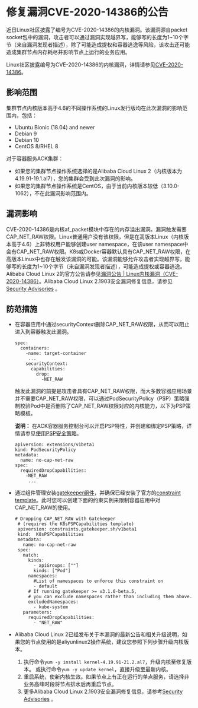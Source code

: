 # 修复漏洞CVE-2020-14386的公告

近日Linux社区披露了编号为CVE-2020-14386的内核漏洞。该漏洞源自packet socket包中的漏洞，攻击者可以通过漏洞实现越界写，能够写的长度为1~10个字节（来自漏洞发现者描述），除了可能造成提权和容器逃逸等风险，该攻击还可能造成集群节点内存耗尽并影响节点上运行的业务应用。

Linux社区披露编号为CVE-2020-14386的内核漏洞，详情请参见[CVE-2020-14386](https://www.openwall.com/lists/oss-security/2020/09/03/3)。

## 影响范围

集群节点内核版本高于4.6的不同操作系统的Linux发行版均在此次漏洞的影响范围内，包括：

-   Ubuntu Bionic \(18.04\) and newer
-   Debian 9
-   Debian 10
-   CentOS 8/RHEL 8

对于容器服务ACK集群：

-   如果您的集群节点操作系统选择的是Alibaba Cloud Linux 2（内核版本为4.19.91-19.1.al7），您的集群会受到此次漏洞的影响。
-   如果您的集群节点操作系统是CentOS，由于当前内核版本较低（3.10.0-1062），不在此漏洞影响范围内。

## 漏洞影响

CVE-2020-14386是内核af\_packet模块中存在的内存溢出漏洞。漏洞触发需要CAP\_NET\_RAW权限。Linux普通用户没有该权限，但是在高版本Linux（内核版本高于4.6）上非特权用户能够创建user namespace，在该user namespace中会有CAP\_NET\_RAW权限。K8s或Docker容器默认具有CAP\_NET\_RAW权限，在高版本Linux中也存在触发该漏洞的可能。该漏洞能够允许攻击者实现越界写，能够写的长度为1~10个字节（来自漏洞发现者描述），可能造成提权或容器逃逸。Alibaba Cloud Linux 2的官方公告请参见[漏洞公告 \| Linux内核漏洞（CVE-2020-14386）]()。Alibaba Cloud Linux 2.1903安全漏洞修复信息，请参见[Security Advisories](http://mirrors.aliyun.com/alinux/cve/alinux2.xml) 。

## 防范措施

-   在容器应用中通过securityContext删除CAP\_NET\_RAW权限，从而可以阻止进入到容器触发此漏洞。

    ```
    spec:
      containers:
        -name: target-container
         ...
        securityContext:
          capabilities:
            drop:
              -NET_RAW
    ```

    触发此漏洞的前提是攻击者具有CAP\_NET\_RAW权限，而大多数容器应用场景并不需要CAP\_NET\_RAW权限，可以通过PodSecurityPolicy（PSP）策略强制校验Pod中是否删除了CAP\_NET\_RAW权限对应的内核能力，以下为PSP策略模板。

    **说明：** 在ACK容器服务控制台可以开启PSP特性，并创建和绑定PSP策略，详情请参见[使用PSP安全策略](/intl.zh-CN/Kubernetes集群用户指南/安全管理/安全中心/使用PSP安全策略.md)。

    ```
    apiversion: extensions/v1beta1
    kind: PodSecurityPolicy
    metadata:
      name: no-cap-net-raw
    spec:
      requiredDropCapabilities:
        -NET_RAW
         ...
    ```

-   通过组件管理安装[gatekeeper组件](/intl.zh-CN/新功能发布记录/组件变更记录/gatekeepr组件变更记录/组件介绍.md)，并确保已经安装了官方的[constraint template](https://github.com/open-policy-agent/gatekeeper-library/tree/master/library/pod-security-policy/capabilities)。此时您可以创建下面的约束实例来限制容器应用中对CAP\_NET\_RAW的使用。

    ```
    # Dropping CAP_NET_RAW with Gatekeeper
     # (requires the K8sPSPCapabilities template)
     apiversion: constraints.gatekeeper.sh/v1beta1
     kind:  K8sPSPCapabilities
     metadata:
       name: no-cap-net-raw
     spec:
       match:
         kinds:
           - apiGroups: [""]
           kinds: ["Pod"]
         namespaces:
           #List of namespaces to enforce this constraint on
           - default
         # If running gatekeeper >= v3.1.0-beta.5,
         # you can exclude namespaces rather than including them above.
         excludedNamespaces:
           - kube-system
       parameters:
         requiredDropCapabilities:
           - "NET_RAW"
    ```

-   Alibaba Cloud Linux 2已经发布关于本漏洞的最新公告和相关升级说明，如果您的节点使用的是aliyunlinux2操作系统，建议您参照下列步骤升级内核版本。
    1.  执行命令`yum -y install kernel-4.19.91-21.2.al7`，升级内核至修复版本。 或执行命令`yum -y update kernel`，直接升级至最新内核。
    2.  重启系统，使新内核生效。如果节点上有正在运行的单点服务，请选择非业务高峰时段将节点排水后再重启节点。
    3.  更多Alibaba Cloud Linux 2.1903安全漏洞修复信息，请参考[Security Advisories](http://mirrors.aliyun.com/alinux/cve/alinux2.xml) 。

